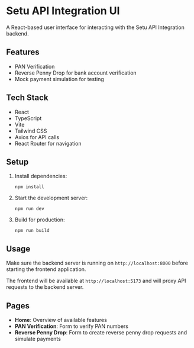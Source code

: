 # Setu API Integration UI

A React-based user interface for interacting with the Setu API Integration backend.

## Features

- PAN Verification
- Reverse Penny Drop for bank account verification
- Mock payment simulation for testing

## Tech Stack

- React
- TypeScript
- Vite
- Tailwind CSS
- Axios for API calls
- React Router for navigation

## Setup

1. Install dependencies:
   ```
   npm install
   ```

2. Start the development server:
   ```
   npm run dev
   ```

3. Build for production:
   ```
   npm run build
   ```

## Usage

Make sure the backend server is running on `http://localhost:8000` before starting the frontend application.

The frontend will be available at `http://localhost:5173` and will proxy API requests to the backend server.

## Pages

- **Home**: Overview of available features
- **PAN Verification**: Form to verify PAN numbers
- **Reverse Penny Drop**: Form to create reverse penny drop requests and simulate payments 